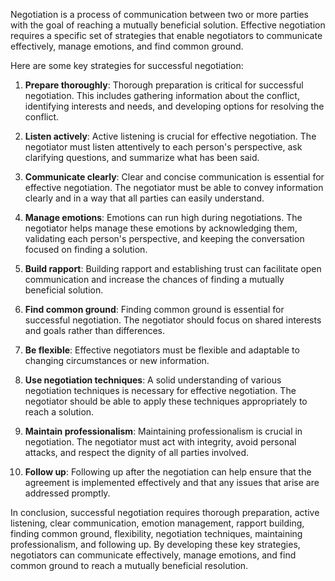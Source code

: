 

Negotiation is a process of communication between two or more parties with the goal of reaching a mutually beneficial solution. Effective negotiation requires a specific set of strategies that enable negotiators to communicate effectively, manage emotions, and find common ground.

Here are some key strategies for successful negotiation:

1. **Prepare thoroughly**: Thorough preparation is critical for successful negotiation. This includes gathering information about the conflict, identifying interests and needs, and developing options for resolving the conflict.

2. **Listen actively**: Active listening is crucial for effective negotiation. The negotiator must listen attentively to each person's perspective, ask clarifying questions, and summarize what has been said.

3. **Communicate clearly**: Clear and concise communication is essential for effective negotiation. The negotiator must be able to convey information clearly and in a way that all parties can easily understand.

4. **Manage emotions**: Emotions can run high during negotiations. The negotiator helps manage these emotions by acknowledging them, validating each person's perspective, and keeping the conversation focused on finding a solution.

5. **Build rapport**: Building rapport and establishing trust can facilitate open communication and increase the chances of finding a mutually beneficial solution.

6. **Find common ground**: Finding common ground is essential for successful negotiation. The negotiator should focus on shared interests and goals rather than differences.

7. **Be flexible**: Effective negotiators must be flexible and adaptable to changing circumstances or new information.

8. **Use negotiation techniques**: A solid understanding of various negotiation techniques is necessary for effective negotiation. The negotiator should be able to apply these techniques appropriately to reach a solution.

9. **Maintain professionalism**: Maintaining professionalism is crucial in negotiation. The negotiator must act with integrity, avoid personal attacks, and respect the dignity of all parties involved.

10. **Follow up**: Following up after the negotiation can help ensure that the agreement is implemented effectively and that any issues that arise are addressed promptly.

In conclusion, successful negotiation requires thorough preparation, active listening, clear communication, emotion management, rapport building, finding common ground, flexibility, negotiation techniques, maintaining professionalism, and following up. By developing these key strategies, negotiators can communicate effectively, manage emotions, and find common ground to reach a mutually beneficial resolution.
